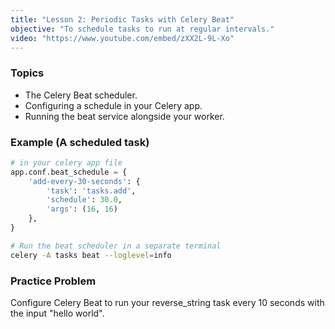 ```yaml
---
title: "Lesson 2: Periodic Tasks with Celery Beat"
objective: "To schedule tasks to run at regular intervals."
video: "https://www.youtube.com/embed/zXX2L-9L-Xo"
---
```


### Topics

- The Celery Beat scheduler.
- Configuring a schedule in your Celery app.
- Running the beat service alongside your worker.

### Example (A scheduled task)

```python
# in your celery app file
app.conf.beat_schedule = {
    'add-every-30-seconds': {
        'task': 'tasks.add',
        'schedule': 30.0,
        'args': (16, 16)
    },
}
```

```bash
# Run the beat scheduler in a separate terminal
celery -A tasks beat --loglevel=info
```

### Practice Problem

Configure Celery Beat to run your reverse_string task every 10 seconds with the input "hello world".
